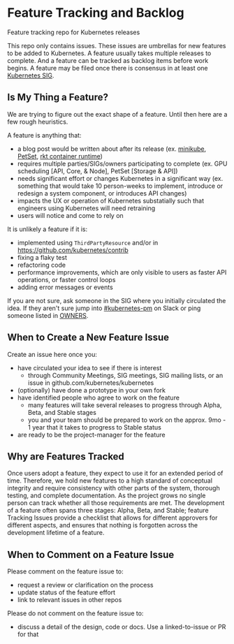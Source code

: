 # Feature Tracking and Backlog

Feature tracking repo for Kubernetes releases

This repo only contains issues. These issues are umbrellas for new features to be added to Kubernetes. A feature usually takes multiple releases to complete. And a feature can be tracked as backlog items before work begins. A feature may be filed once there is consensus in at least one [Kubernetes SIG](https://github.com/kubernetes/kubernetes/wiki/Special-Interest-Groups-(SIGs)).

## Is My Thing a Feature?

We are trying to figure out the exact shape of a feature. Until then here are a few rough heuristics. 

A feature is anything that:

- a blog post would be written about after its release (ex. [minikube](http://blog.kubernetes.io/2016/07/minikube-easily-run-kubernetes-locally.html), [PetSet](http://blog.kubernetes.io/2016/07/thousand-instances-of-cassandra-using-kubernetes-pet-set.html), [rkt container runtime](http://blog.kubernetes.io/2016/07/rktnetes-brings-rkt-container-engine-to-Kubernetes.html))
- requires multiple parties/SIGs/owners participating to complete (ex. GPU scheduling [API, Core, & Node], PetSet [Storage & API])
- needs significant effort or changes Kubernetes in a significant way (ex. something that would take 10 person-weeks to implement, introduce or redesign a system component, or introduces API changes)
- impacts the UX or operation of Kubernetes substatially such that engineers using Kubernetes will need retraining
- users will notice and come to rely on

It is unlikely a feature if it is:
- implemented using `ThirdPartyResource` and/or in https://github.com/kubernetes/contrib
- fixing a flaky test
- refactoring code
- performance improvements, which are only visible to users as faster API operations, or faster control loops
- adding error messages or events

If you are not sure, ask someone in the SIG where you initially circulated the idea. If they aren't sure jump into 
[#kubernetes-pm](https://kubernetes.slack.com/messages/kubernetes-pm/) on Slack or ping someone listed in [OWNERS](https://github.com/kubernetes/features/blob/master/OWNERS).

## When to Create a New Feature Issue

Create an issue here once you:
- have circulated your idea to see if there is interest
   - through Community Meetings, SIG meetings, SIG mailing lists, or an issue in github.com/kubernetes/kubernetes
- (optionally) have done a prototype in your own fork
- have identified people who agree to work on the feature
  - many features will take several releases to progress through Alpha, Beta, and Stable stages
  - you and your team should be prepared to work on the approx. 9mo - 1 year that it takes to progress to Stable status
- are ready to be the project-manager for the feature

## Why are Features Tracked

Once users adopt a feature, they expect to use it for an extended period of time. Therefore, we hold new features to a
high standard of conceptual integrity and require consistency with other parts of the system, thorough testing, and complete
documentation. As the project grows no single person can track whether all those requirements are met. The development
of a feature often spans three stages: Alpha, Beta, and Stable; feature Tracking Issues provide a
checklist that allows for different approvers for different aspects, and ensures that nothing is forgotten across the 
development lifetime of a feature.

## When to Comment on a Feature Issue

Please comment on the feature issue to:
- request a review or clarification on the process
- update status of the feature effort
- link to relevant issues in other repos

Please do not comment on the feature issue to:
- discuss a detail of the design, code or docs. Use a linked-to-issue or PR for that
